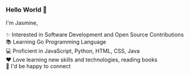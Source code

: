 ### Hello World 🌼

I'm Jasmine,  

✨ Interested in Software Development and Open Source Contributions <br/>
📚 Learning Go Programming Language <br/>
💻 Proficient in JavaScript, Python, HTML, CSS, Java <br/>
❤️ Love learning new skills and technologies, reading books <br/>
💬 I'd be happy to connect

<!--
**HalloWorlld/HalloWorlld** is a ✨ _special_ ✨ repository because its `README.md` (this file) appears on your GitHub profile.

Here are some ideas to get you started:

- 🔭 I’m currently working on ...
- 🌱 I’m currently learning ...
- 👯 I’m looking to collaborate on ...
- 🤔 I’m looking for help with ...
- 💬 Ask me about ...
- 📫 How to reach me: ...
- 😄 Pronouns: ...
- ⚡ Fun fact: ...
-->
